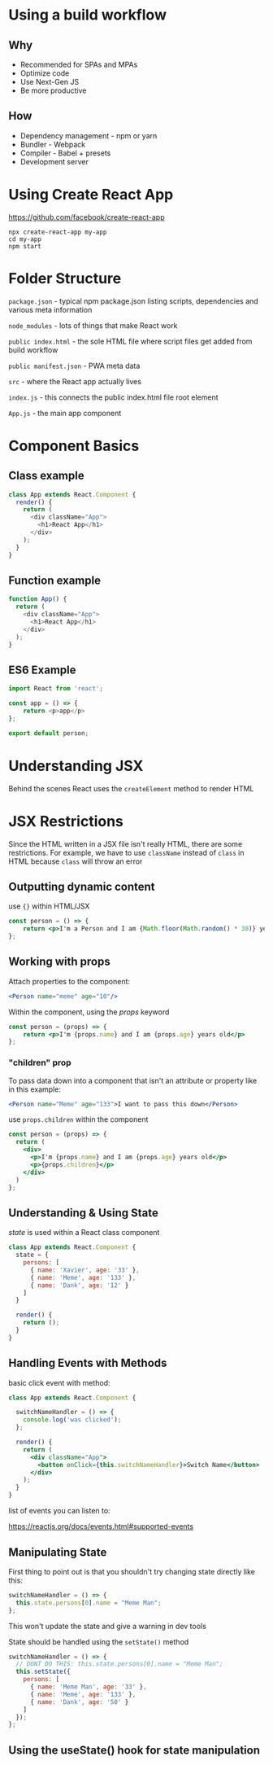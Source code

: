 # Using a build workflow

## Why

* Recommended for SPAs and MPAs
* Optimize code
* Use Next-Gen JS
* Be more productive

## How

* Dependency management - npm or yarn
* Bundler - Webpack
* Compiler - Babel + presets
* Development server

# Using Create React App

https://github.com/facebook/create-react-app

```
npx create-react-app my-app
cd my-app
npm start
```

# Folder Structure

```package.json``` - typical npm package.json listing scripts, dependencies and various meta information

```node_modules``` - lots of things that make React work

```public index.html``` - the sole HTML file where script files get added from build workflow

```public manifest.json``` - PWA meta data

```src``` - where the React app actually lives

```index.js``` - this connects the public index.html file root element

```App.js``` - the main app component

# Component Basics


## Class example

```javascript
class App extends React.Component {
  render() { 
    return (
      <div className="App">
        <h1>React App</h1>
      </div>
    );
  }
}
```

## Function example

```javascript
function App() {
  return (
    <div className="App">
      <h1>React App</h1>
    </div>
  );
}
```

## ES6 Example

```javascript
import React from 'react';

const app = () => {
    return <p>app</p>
};

export default person;
```

# Understanding JSX

Behind the scenes React uses the ```createElement``` method to render HTML

# JSX Restrictions

Since the HTML written in a JSX file isn't really HTML, there are some restrictions.  For example, we have to use ```className``` instead of ```class``` in HTML because ```class``` will throw an error

## Outputting dynamic content

use ```{}``` within HTML/JSX

```jsx
const person = () => {
    return <p>I'm a Person and I am {Math.floor(Math.random() * 30)} years old</p>
};
```

## Working with props

Attach properties to the component:

```jsx
<Person name="meme" age="10"/>
```

Within the component, using the *props* keyword

```jsx
const person = (props) => {
    return <p>I'm {props.name} and I am {props.age} years old</p>
};
```

### "children" prop

To pass data down into a component that isn't an attribute or property like in this example:

```jsx
<Person name="Meme" age="133">I want to pass this down</Person>
```

use ```props.children``` within the component

```jsx
const person = (props) => {
  return (
    <div>
      <p>I'm {props.name} and I am {props.age} years old</p>
      <p>{props.children}</p>
    </div>
  )
};
```

## Understanding & Using State

*state* is used within a React class component

```jsx
class App extends React.Component {
  state = {
    persons: [
      { name: 'Xavier', age: '33' },
      { name: 'Meme', age: '133' },
      { name: 'Dank', age: '12' }
    ]
  }

  render() { 
    return ();
  }
}
```

## Handling Events with Methods

basic click event with method:

```jsx
class App extends React.Component {

  switchNameHandler = () => {
    console.log('was clicked');
  };

  render() { 
    return (
      <div className="App">
        <button onClick={this.switchNameHandler}>Switch Name</button>
      </div>
    );
  }
}
```

list of events you can listen to:

https://reactjs.org/docs/events.html#supported-events

## Manipulating State

First thing to point out is that you shouldn't try changing state directly like this:

```jsx
switchNameHandler = () => {
  this.state.persons[0].name = "Meme Man";
};
```

This won't update the state and give a warning in dev tools

State should be handled using the ```setState()``` method

```jsx
switchNameHandler = () => {
  // DONT DO THIS: this.state.persons[0].name = "Meme Man";
  this.setState({
    persons: [
      { name: 'Meme Man', age: '33' },
      { name: 'Meme', age: '133' },
      { name: 'Dank', age: '50' }
    ]
  });
};
```

## Using the useState() hook for state manipulation



